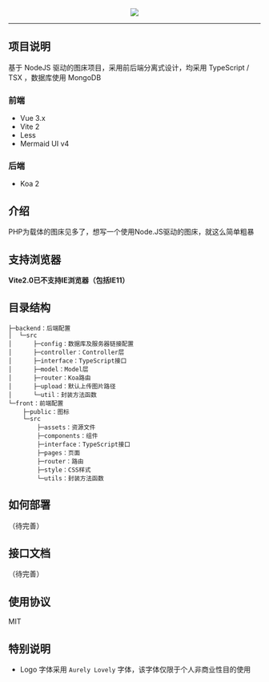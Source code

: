 <div align="center"><img src="https://img.gejiba.com/images/5386bb47128949fd7dc0ae84968fe686.png"/></div>

---

## 项目说明

基于 NodeJS  驱动的图床项目，采用前后端分离式设计，均采用 TypeScript / TSX ，数据库使用 MongoDB


### 前端

- Vue 3.x
- Vite 2
- Less
- Mermaid UI v4

### 后端

- Koa 2

## 介绍

PHP为载体的图床见多了，想写一个使用Node.JS驱动的图床，就这么简单粗暴

## 支持浏览器

**Vite2.0已不支持IE浏览器（包括IE11）**

## 目录结构
```
├─backend：后端配置
│  └─src
│      ├─config：数据库及服务器链接配置
│      ├─controller：Controller层
│      ├─interface：TypeScript接口
│      ├─model：Model层
│      ├─router：Koa路由
│      ├─upload：默认上传图片路径
│      └─util：封装方法函数
└─front：前端配置
    ├─public：图标
    └─src
        ├─assets：资源文件
        ├─components：组件
        ├─interface：TypeScript接口
        ├─pages：页面
        ├─router：路由
        ├─style：CSS样式
        └─utils：封装方法函数
```
## 如何部署

（待完善）

## 接口文档

（待完善）

## 使用协议

MIT

## 特别说明

- Logo 字体采用 `Aurely Lovely` 字体，该字体仅限于个人非商业性目的使用